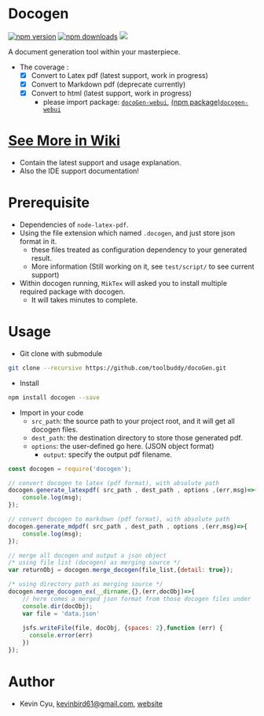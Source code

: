 # Docogen
[![npm version](https://badge.fury.io/js/docogen.svg)](https://badge.fury.io/js/docogen)
[![npm downloads](https://img.shields.io/npm/dm/docogen.svg)](https://img.shields.io/npm/dm/docogen.svg)
[![](https://data.jsdelivr.com/v1/package/npm/docogen/badge)](https://www.jsdelivr.com/package/npm/docogen)

A document generation tool within your masterpiece.
* The coverage :
   - [x] Convert to Latex pdf (latest support, work in progress)
   - [x] Convert to Markdown pdf (deprecate currently)
   - [x] Convert to html (latest support, work in progress)
      - please import package: [`docoGen-webui`](https://github.com/toolbuddy/docoGen-WebUI.git), [(npm package)`docogen-webui`](https://www.npmjs.com/package/docogen-webui)

# [See More in Wiki](https://github.com/toolbuddy/docogen/wiki)
* Contain the latest support and usage explanation.
* Also the IDE support documentation!

# Prerequisite
* Dependencies of `node-latex-pdf`.
* Using the file extension which named `.docogen`, and just store json format in it.
  * these files treated as configuration dependency to your generated result.
  * More information (Still working on it, see `test/script/` to see current support)
* Within docogen running, `MikTex` will asked you to install multiple required package with docogen.
  * It will takes minutes to complete.

# Usage
* Git clone with submodule
```bash
git clone --recursive https://github.com/toolbuddy/docoGen.git
```

* Install
```bash
npm install docogen --save
```

* Import in your code
  * `src_path`: the source path to your project root, and it will get all docogen files.
  * `dest_path`: the destination directory to store those generated pdf.
  * `options`: the user-defined go here. (JSON object format)
    * `output`: specify the output pdf filename.
```js
const docogen = require('docogen');

// convert docogen to latex (pdf format), with absolute path
docogen.generate_latexpdf( src_path , dest_path , options ,(err,msg)=>{
    console.log(msg);
});

// convert docogen to markdown (pdf format), with absolute path
docogen.generate_mdpdf( src_path , dest_path , options ,(err,msg)=>{
    console.log(msg);
});

// merge all docogen and output a json object 
/* using file list (docogen) as merging source */
var returnObj = docogen.merge_docogen(file_list,{detail: true});

/* using directory path as merging source */
docogen.merge_docogen_ex(__dirname,{},(err,docObj)=>{
    // here comes a merged json format from those docogen files under `__dirname`(e.g. your project directory)
    console.dir(docObj);
	var file = 'data.json'
	 
	jsfs.writeFile(file, docObj, {spaces: 2},function (err) {
	  console.error(err)
	})
});
```

# Author
* Kevin Cyu, kevinbird61@gmail.com, [website](https://kevinbird61.github.io/Intro/)
